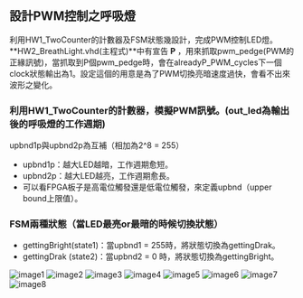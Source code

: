 ## 設計PWM控制之呼吸燈
利用HW1_TwoCounter的計數器及FSM狀態幾設計，完成PWM控制LED燈。
**HW2_BreathLight.vhd(主程式)**中有宣告 **P** ，用來抓取pwm_pedge(PWM的正緣訊號)，當抓取到P個pwm_pedge時，會在alreadyP_PWM_cycles下一個clock狀態輸出為1。設定這個的用意是為了PWM切換亮暗速度過快，會看不出來波形之變化。

### 利用HW1_TwoCounter的計數器，模擬PWM訊號。(out_led為輸出後的呼吸燈的工作週期)
upbnd1p與upbnd2p為互補（相加為2^8 = 255）
- upbnd1p：越大LED越暗，工作週期愈短。
- upbnd2p：越大LED越亮，工作週期愈長。
- 可以看FPGA板子是高電位觸發還是低電位觸發，來定義upbnd（upper bound上限值）。

### FSM兩種狀態（當LED最亮or最暗的時候切換狀態）
- gettingBright(state1)：當upbnd1 = 255時，將狀態切換為gettingDrak。
- gettingDrak  (state2)：當upbnd2 = 0  時，將狀態切換為gettingBright。


![image1](https://github.com/hank921109/114-1_FPGA_Project_Training/blob/main/HW2_PWM_Breath_Light/images/1.png)
![image2](https://github.com/hank921109/114-1_FPGA_Project_Training/blob/main/HW2_PWM_Breath_Light/images/2.png)
![image3](https://github.com/hank921109/114-1_FPGA_Project_Training/blob/main/HW2_PWM_Breath_Light/images/3.png)
![image4](https://github.com/hank921109/114-1_FPGA_Project_Training/blob/main/HW2_PWM_Breath_Light/images/4.png)
![image5](https://github.com/hank921109/114-1_FPGA_Project_Training/blob/main/HW2_PWM_Breath_Light/images/5.png)
![image6](https://github.com/hank921109/114-1_FPGA_Project_Training/blob/main/HW2_PWM_Breath_Light/images/6.png)
![image7](https://github.com/hank921109/114-1_FPGA_Project_Training/blob/main/HW2_PWM_Breath_Light/images/7.png)
![image8](https://github.com/hank921109/114-1_FPGA_Project_Training/blob/main/HW2_PWM_Breath_Light/images/8.png)
